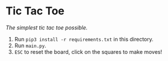 # Tic Tac Toe

*The simplest tic tac toe possible.*

1. Run `pip3 install -r requirements.txt` in this directory.
2. Run `main.py`.
3. `ESC` to reset the board, click on the squares to make moves!